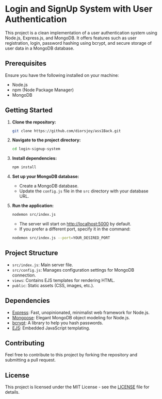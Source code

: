 # Login and SignUp System with User Authentication

This project is a clean implementation of a user authentication system using Node.js, Express.js, and MongoDB. It offers features such as user registration, login, password hashing using bcrypt, and secure storage of user data in a MongoDB database.

## Prerequisites

Ensure you have the following installed on your machine:

- Node.js
- npm (Node Package Manager)
- MongoDB

## Getting Started

1. **Clone the repository:**

   ```bash
   git clone https://github.com/diorsjoy/ass1Back.git
   ```

2. **Navigate to the project directory:**

   ```bash
   cd login-signup-system
   ```

3. **Install dependencies:**

   ```bash
   npm install
   ```

4. **Set up your MongoDB database:**

   - Create a MongoDB database.
   - Update the `config.js` file in the `src` directory with your database URL.

5. **Run the application:**

   ```bash
   nodemon src/index.js
   ```

   - The server will start on [http://localhost:5000](http://localhost:5000) by default.
   - If you prefer a different port, specify it in the command:

     
    ```bash
    nodemon src/index.js --port=YOUR_DESIRED_PORT
    ```
    
## Project Structure

   - `src/index.js`: Main server file.
   - `src/config.js`: Manages configuration settings for MongoDB connection.
   - `views`: Contains EJS templates for rendering HTML.
   - `public`: Static assets (CSS, images, etc.).

## Dependencies

   - [Express](https://expressjs.com/): Fast, unopinionated, minimalist web framework for Node.js.
   - [Mongoose](https://mongoosejs.com/): Elegant MongoDB object modeling for Node.js.
   - [bcrypt](https://www.npmjs.com/package/bcrypt): A library to help you hash passwords.
   - [EJS](https://ejs.co/): Embedded JavaScript templating.

## Contributing

Feel free to contribute to this project by forking the repository and submitting a pull request.

## License

This project is licensed under the MIT License - see the [LICENSE](LICENSE) file for details.
